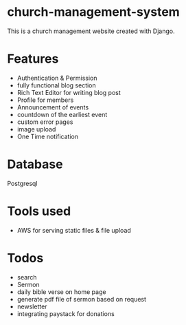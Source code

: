 # church-management-system
This is a church management website created with Django.

# Features
- Authentication & Permission
- fully functional blog section
- Rich Text Editor for writing blog post
- Profile for members
- Announcement of events
- countdown of the earliest event
- custom error pages 
- image upload
- One Time notification

# Database
Postgresql

# Tools used
- AWS for serving static files & file upload

# Todos
- search
- Sermon
- daily bible verse on home page
- generate pdf file of sermon based on request
- newsletter
- integrating paystack for donations
